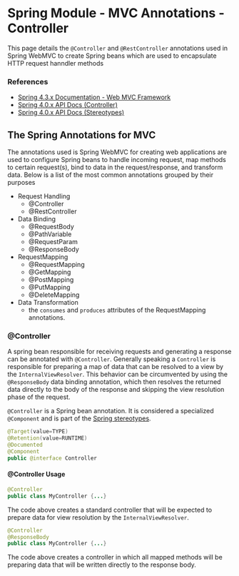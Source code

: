 # Spring Module - MVC Annotations - Controller

This page details the `@Controller` and `@RestController` annotations used in Spring WebMVC to create Spring beans which are used to encapsulate HTTP request hanndler methods

### References

- [Spring 4.3.x Documentation - Web MVC Framework](https://docs.spring.io/spring-framework/docs/4.3.x/spring-framework-reference/html/mvc.html)
- [Spring 4.0.x API Docs (Controller)](https://docs.spring.io/spring-framework/docs/4.3.x/javadoc-api/org/springframework/stereotype/Controller.html)
- [Spring 4.0.x API Docs (Stereotypes)](https://docs.spring.io/spring-framework/docs/current/javadoc-api/org/springframework/stereotype/package-summary.html)

## The Spring Annotations for MVC

The annotations used is Spring WebMVC for creating web applications are used to configure Spring beans to handle incoming request, map methods to certain request(s), bind to data in the request/response, and transform data. Below is a list of the most common annotations grouped by their purposes

- Request Handling
  - @Controller
  - @RestController
- Data Binding
  - @RequestBody
  - @PathVariable
  - @RequestParam
  - @ResponseBody
- RequestMapping
  - @RequestMapping
  - @GetMapping
  - @PostMapping
  - @PutMapping
  - @DeleteMapping
- Data Transformation
  - the `consumes` and `produces` attributes of the RequestMapping annotations.

### @Controller

A spring bean responsible for receiving requests and generating a response can be annotated with `@Controller`. Generally speaking a `Controller` is responsible for preparing a map of data that can be resolved to a view by the `InternalViewResolver`. This behavior can be circumvented by using the `@ResponseBody` data binding annotation, which then resolves the returned data directly to the body of the response and skipping the view resolution phase of the request.

`@Controller` is a Spring bean annotation. It is considered a specialized `@Component` and is part of the [Spring stereotypes](https://docs.spring.io/spring-framework/docs/current/javadoc-api/org/springframework/stereotype/package-summary.html).

```java
@Target(value=TYPE)
@Retention(value=RUNTIME)
@Documented
@Component
public @interface Controller
```

#### @Controller Usage

```java
@Controller
public class MyController {...}
```

The code above creates a standard controller that will be expected to prepare data for view resolution by the `InternalViewResolver`.

```java
@Controller
@ResponseBody
public class MyController {...}
```

The code above creates a controller in which all mapped methods will be preparing data that will be written directly to the response body.